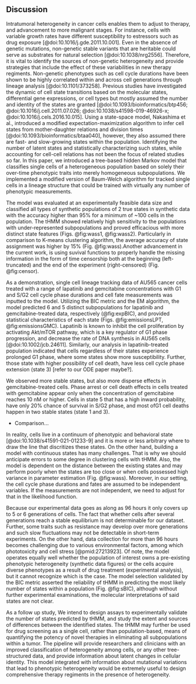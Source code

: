 ## Discussion

<!-- Big picture: Importance of this study:
1. Phenotypic intratumoral heterogeneity induces resistance to drug exposure, so we need to account for them in designing anticancer therapy.
2. It is important to take heritability and cell-cell relations into account while studying the evolution and state transitions.
3. Previous studies have investigated identifying phenotypic heterogeneity using models.
4. The tHMM can help with uncovering the underlying heterogeneity using single-cell lineage data using only experimental obervations. -->

Intratumoral heterogeneity in cancer cells enables them to adjust to therapy, and advancement to more malignant stages. For instance, cells with variable growth rates have different susceptibility to estressors such as drug exposure [@doi:10.1016/j.gde.2011.10.001]. Even in the absence of genetic mutations, non-genetic stable variants that are heritable could serve as substrates for natural selection [@doi:10.1038/nrg2556]. Therefore, it is vital to identify the sources of non-genetic heterogeneity and provide strategies that include the effect of these variabilities in new therapy regiments. Non-genetic phenotypes such as cell cycle durations have been shown to be highly correlated within and across cell generations through lineage analysis [@doi:10.1101/373258]. Previous studies have investigated the dynamic of cell state transitions based on the molecular states, differential gene expressions, or cell types but mostly assumed the number and identity of the states are granted [@doi:10.1093/bioinformatics/btp456; @doi:10.1016/j.cell.2011.07.026; @doi:10.1038/s41598-019-46926-x; @doi:10.1016/j.cels.2016.10.015]. Using a state-space model, Nakashima et al., introduced a modified expectation-maximization algorithm to infer cell states from mother-daughter relations and division times [@doi:10.1093/bioinformatics/btaa040], however, they also assumed there are fast- and slow-growing states within the population. Identifying the number of latent states and statistically characterizing such states, while accounting for cell-cell relations has not been the focus of related studies so far. In this paper, we introduced a tree-based hidden Markov model that classifies single cells of a heterogeneous population based on solely their over-time phenotypic traits into merely homogeneous subpopulations. We implemented a modified version of Baum-Welch algorithm for tracked single cells in a lineage structure that could be trained with virtually any number of phenotypic measurements.

<!-- Additional findings and how this fits to existing literature:
1. tHMM shows high sensitivity for under-represented sub-populations.
2. tHMM has proved to be more accurate than K-means clustering which shows the importance of accounting for history of cells and their relations.
3. tHMM properly handles time-censorship using survivoral function of distributions, which is barely the case in the literature.-->

The model was evaluated at an experimentally feasible data size and classified all types of synthetic populations of 2 true states in synthetic data with the accuracy higher than 95% for a minimum of ~100 cells in the population. The tHMM showed relatively high sensitivity to the populations with under-represented subpopulations and proved efficacious with more distinct state features (Figs. @fig:wass1, @fig:wass2). Particularly in comparison to K-means clustering algorithm, the average accuracy of state assignment was higher by 15% (Fig. @fig:wass).Another advancement in the current work, is using suvival functions to properly handle the missing information in the form of time censorship both at the beginning (left-truncated) and the end of the experiment (right-censored) (Fig. @fig:censor).

<!-- Insightful findings from lapatinib treatment fitting, and comparing to some literature about effects of lapatinib on breast cancer cells: -->
As a demonstration, single cell lineage tracking data of AU565 cancer cells treated with a range of lapatinib and gemcitabine concentrations with G1 and S/G2 cell cycle phase durations and cell fate measurements was inputted to the model. Utilizing the BIC metric and the EM algorithm, the model predicted 6 and 5 distinct subpopulations for lapatinib and gemcitabine-treated data, respectively (@fig:expBIC), and provided statistical characteristics of each state (Figs. @fig:emissionsLPT, @fig:emissionsGMC). Lapatinib is known to inhibit the cell proliferation by activating Akt/mTOR pathway, which is a key regulator of G1 phase progression, and decrease the rate of DNA synthesis in AU565 cells [@doi:10.1002/jcb.24611]. Similarly, our analysis in lapatinib-treated population indicated that cells regardless of their states experience prolonged G1 phase, where some states show more susceptibility. Further, those state with higher possibility of cell death, have less cell cycle phase extension (state 3) [refer to our ODE paper maybe?].

We observed more stable states, but also more disperse effects in gemcitabine-treated cells. Phase arrest or cell death effects in cells treated with gemcitabine appear only when the concentration of gemcitabine reaches 10 nM or higher. Cells in state 5 that has a high inward probability, have only 20% chance of survival in S/G2 phase, and most ofG1 cell deaths happen in two stable states (state 1 and 3).
- Comparison...

<!-- Critical analysis of our findings and limitations of the study:
1. Discritizing the state, while in reality they are coninuous variables, is a challenging assumption which may cause inaccuracy to some extent.
2. tHMM cannot perform with high accuracy when the states are too close.
3. In the current setting, the measurements are assumed to be independent. If observations are not independent variables, we should account for that in the likelihood function.
4. The experiment time is limited, and we may not have captured slow-fluctuations. Also, it is hard to collect this type of data for longer times due to experimental limitations.
5. Without further experiments, the molecular interpretations of each state is not clear. -->

In reality, cells live in a continuum of phenotypic and behavioral state [@doi:10.1038/s41591-021-01233-9] and it is more or less arbitrary where to draw the line that discritizes these states. On the other hand, building a model with continuous states has many challenges. That is why we should anticipate errors to some degree in clustering cells with tHMM. Also, the model is dependent on the distance between the existing states and may perform poorly when the states are too close or when cells possessed high variance in parameter estimation (Fig. @fig:wass). Moreover, in our setting, the cell cycle phase durations and fates are assumed to be independent variables. If the measurements are not independent, we need to adjust for that in the likelihood function.

Because our experimental data goes as along as 96 hours it only covers up to 5 or 6 generations of cells. The fact that whether cells after several generations reach a stable equilibrium is not determinable for our dataset. Further, some traits such as resistance may develop over more generations and such slow fluctuations may not be detectable in short-term experiments. On the other hand, data collection for more than 96 hours becomes challenging due to various environmental factors, among which phototoxicity and cell stress [@pmid:27213923]. Of note, the model operates equally well whether the population of interest owns a pre-existing phenotypic heterogeneity (synthetic data figures) or the cells acquire diverse phenotypes as a result of drug treatment (experimental analysis), but it cannot recognize which is the case. The model selection validated by the BIC metric asserted the reliability of tHMM in predicting the most likely number of states within a population (Fig. @fig:sBIC), although without further experimental examinations, the molecular interpretations of said states are not clear.

<!--future directions:
1. Sequencing cells that have been assigned states after fitting and revealing what could be the distinguishing factor for separating those cells assigned to different states.
2. Integerating information about heterogeneity due to mutations to have a comprehensive insight.
3. Based on the findings from sequencing cells, design combination experiments and assess the efficacy.
4. The model is applicable to a wide range of lineage-tree data to unravel the underlying heterogeneity.-->

As a follow up study, We intend to design assays to experimentally validate the number of states predicted by tHMM, and study the extent and sources of differences between the identified states. The tHMM may further be used for drug screening as a single cell, rather than population-based, means of quantifying the potency of novel therapies in eliminating all subpopulations within a tumor. The pipeline will provide researchers and clinicians with an improved classification of heterogeneity among cells, or any other tree-structured data, and provide information about latent changes in cellular identity. This model integrated with information about mutational variations that lead to phenotypic heterogeneity would be extremely useful to design comprehensive therapy regiments in the presence of heterogeneity.
